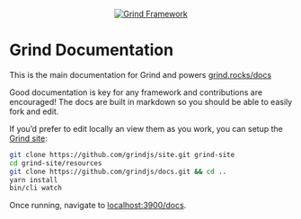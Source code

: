 <p align="center"><a href="https://grind.rocks"><img src="https://assets.grind.rocks/docs/img/grind-docs.svg" alt="Grind Framework" /></a></p>

# Grind Documentation

This is the main documentation for Grind and powers [grind.rocks/docs](https://grind.rocks/docs)

Good documentation is key for any framework and contributions are encouraged! The docs are built in markdown so you should be able to easily fork and edit.

If you’d prefer to edit locally an view them as you work, you can setup the [Grind site](https://github.com/grindjs/site):

```bash
git clone https://github.com/grindjs/site.git grind-site
cd grind-site/resources
git clone https://github.com/grindjs/docs.git && cd ..
yarn install
bin/cli watch
```

Once running, navigate to [localhost:3900/docs](http://localhost:3900/docs).
